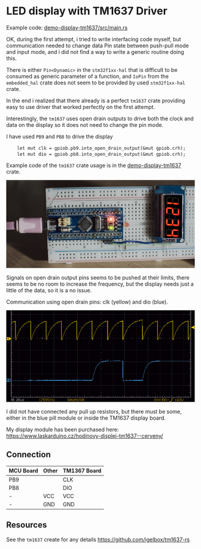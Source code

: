 # LED display with TM1637 Driver

Example code: [demo-display-tm1637/src/main.rs](../app/demo-display-tm1637/src/main.rs)

OK, during the first attempt, i tried to write interfacing code myself,
but communication needed to change data Pin state between push-pull mode
and input mode, and i did not find a way to write a generic routine
doing this.

There is either `Pin<Dynamic>` in the `stm32f1xx-hal` that is difficult
to be consumed as generic parameter of a function, and `IoPin` from
the `embedded_hal` crate does not seem to be provided by used
`stm32f1xx-hal` crate.

In the end i realized that there already is a perfect `tm1637` crate
providing easy to use driver that worked perfectly on the first attempt.

Interestingly, the `tm1637` uses open drain outputs to drive both the
clock and data on the display so it does not need to change the pin mode.

I have used `PB9` and `PB8` to drive the display

```
    let mut clk = gpiob.pb9.into_open_drain_output(&mut gpiob.crh);
    let mut dio = gpiob.pb8.into_open_drain_output(&mut gpiob.crh);
```

Example code of the `tm1637` crate usage is in the
[demo-display-tm1637](../app/demo-display-tm1637/src/main.rs) crate.

![LED Display connected](https://raw.githubusercontent.com/viktorchvatal/blue-pill-rust-assets/master/display-tm1637/connected-display.jpg)


Signals on open drain output pins seems to be pushed at their limits,
there seems to be no room to increase the frequency, but the display needs
just a little of the data, so it is a no issue.

Communication using open drain pins: clk (yellow) and dio (blue).

![LED Display connected](https://raw.githubusercontent.com/viktorchvatal/blue-pill-rust-assets/master/display-tm1637/clock_and_data.png)

I did not have connected any pull up resistors, but there must be some,
either in the blue pill module or inside the TM1637 display board.

My display module has been purchased here:
https://www.laskarduino.cz/hodinovy-displej-tm1637--cerveny/

## Connection

| MCU Board   |     Other     | TM1367 Board |
| ----------- | ------------- | ------------ |
| PB9         |               | CLK          |
| PB8         |               | DIO          |
| -           |    VCC        | VCC          |
| -           |    GND        | GND          |

## Resources

See the `tm1637` create for any details https://github.com/igelbox/tm1637-rs